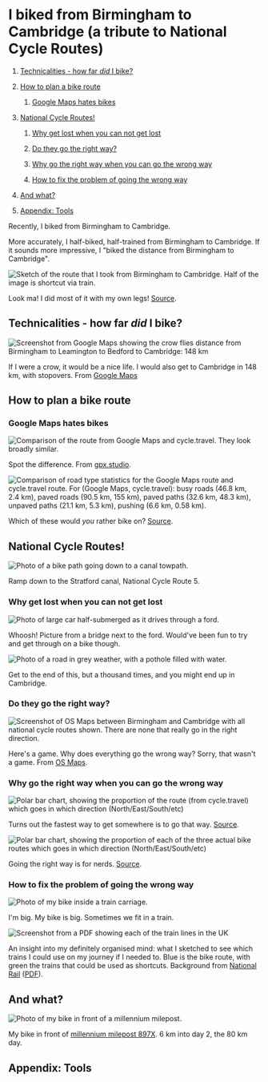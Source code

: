 # I biked from Birmingham to Cambridge (a tribute to National Cycle Routes)

<div class="toc">

1. [Technicalities - how far *did* I bike?](#technicalities---how-far-did-i-bike)

1. [How to plan a bike route](#how-to-plan-a-bike-route)

    1. [Google Maps hates bikes](#google-maps-hates-bikes)

1. [National Cycle Routes!](#national-cycle-routes)

    1. [Why get lost when you can not get lost](#why-get-lost-when-you-can-not-get-lost)

    1. [Do they go the right way?](#do-they-go-the-right-way)

    1. [Why go the right way when you can go the wrong way](#why-go-the-right-way-when-you-can-go-the-wrong-way)

    1. [How to fix the problem of going the wrong way](#how-to-fix-the-problem-of-going-the-wrong-way)

1. [And what?](#and-what)

1. [Appendix: Tools](#appendix-tools)

</div>

Recently, I biked from Birmingham to Cambridge.

More accurately, I half-biked, half-trained from Birmingham to Cambridge.
If it sounds more impressive, I "biked the distance from Birmingham to Cambridge".

![Sketch of the route that I took from Birmingham to Cambridge. Half of the image is shortcut via train.](./images/route_descriptive.svg)

<figcaption>

Look ma! I did most of it with my own legs!
[Source](https://github.com/alifeee/blog/blob/main/bike-to-cambridge/src/route.ipynb).

</figcaption>

## Technicalities - how far *did* I bike?

![Screenshot from Google Maps showing the crow flies distance from Birmingham to Leamington to Bedford to Cambridge: 148 km](./images/crow_flies_distance_annotated.png)

<figcaption>

If I were a crow, it would be a nice life.
I would also get to Cambridge in 148 km, with stopovers.
From [Google Maps](https://maps.google.com/)

</figcaption>

## How to plan a bike route

### Google Maps hates bikes

![Comparison of the route from Google Maps and cycle.travel. They look broadly similar.](./images/google_vs_cycle.travel_routes_with_legend.png)

<figcaption>

Spot the difference.
From [gpx.studio](https://gpx.studio/).

</figcaption>

![Comparison of road type statistics for the Google Maps route and cycle.travel route. For (Google Maps, cycle.travel): busy roads (46.8 km, 2.4 km), paved roads (90.5 km, 155 km), paved paths (32.6 km, 48.3 km), unpaved paths (21.1 km, 5.3 km), pushing (6.6 km, 0.58 km).](./images/google_vs_cycletravel_stats.svg)

<figcaption>

Which of these would *you* rather bike on?
[Source](https://github.com/alifeee/blog/blob/main/bike-to-cambridge/src/maps_vs_cycleroutes.ipynb).

</figcaption>

## National Cycle Routes!

![Photo of a bike path going down to a canal towpath.](./images/canal-bike-path.jpg)

<figcaption>Ramp down to the Stratford canal, National Cycle Route 5.</figcaption>

### Why get lost when you can not get lost

![Photo of large car half-submerged as it drives through a ford.](./images/ford.jpg)

<figcaption>

Whoosh!
Picture from a bridge next to the ford.
Would've been fun to try and get through on a bike though.

</figcaption>

![Photo of a road in grey weather, with a pothole filled with water.](./images/wet-route.jpg)

<figcaption>

Get to the end of this, but a thousand times, and you might end up in Cambridge.

</figcaption>

### Do they go the right way?

![Screenshot of OS Maps between Birmingham and Cambridge with all national cycle routes shown. There are none that really go in the right direction.](./images/national_cycle_routes_annotated.png)

<figcaption>

Here's a game. Why does everything go the wrong way?
Sorry, that wasn't a game.
From [OS Maps](https://explore.osmaps.com/).

</figcaption>

### Why go the right way when you can go the wrong way

![Polar bar chart, showing the proportion of the route (from cycle.travel) which goes in which direction (North/East/South/etc)](./images/directionality_proposed_route.svg)

<figcaption>

Turns out the fastest way to get somewhere is to go that way.
[Source](https://github.com/alifeee/blog/blob/bike-to-cambridge/bike-to-cambridge/src/directionality.ipynb).

</figcaption>

![Polar bar chart, showing the proportion of each of the three actual bike routes which goes in which direction (North/East/South/etc)](./images/directionality_actual_routes.svg)

<figcaption>

Going the right way is for nerds.
[Source](https://github.com/alifeee/blog/blob/bike-to-cambridge/bike-to-cambridge/src/directionality.ipynb).

</figcaption>

### How to fix the problem of going the wrong way

![Photo of my bike inside a train carriage.](./images/bike-on-train.jpg)

<figcaption>

I'm big. My bike is big.
Sometimes we fit in a train.

</figcaption>

![Screenshot from a PDF showing each of the train lines in the UK](./images/train_routes.png)

<figcaption>

An insight into my definitely organised mind:
what I sketched to see which trains I could use on my journey if I needed to.
Blue is the bike route, with green the trains that could be used as shortcuts.
Background from [National Rail](https://www.nationalrail.co.uk/stations_destinations/rail-maps.aspx) ([PDF](./data/Rail%20map%20v37%20orange%20Dec%2022.pdf)).

</figcaption>

## And what?

![Photo of my bike in front of a millennium milepost.](./images/millenium-milestone.jpg)

<figcaption>

My bike in front of [millennium milepost 897X](https://www.sustrans.org.uk/national-cycle-network/millennium-mileposts).
6 km into day 2, the 80 km day.

</figcaption>

## Appendix: Tools
